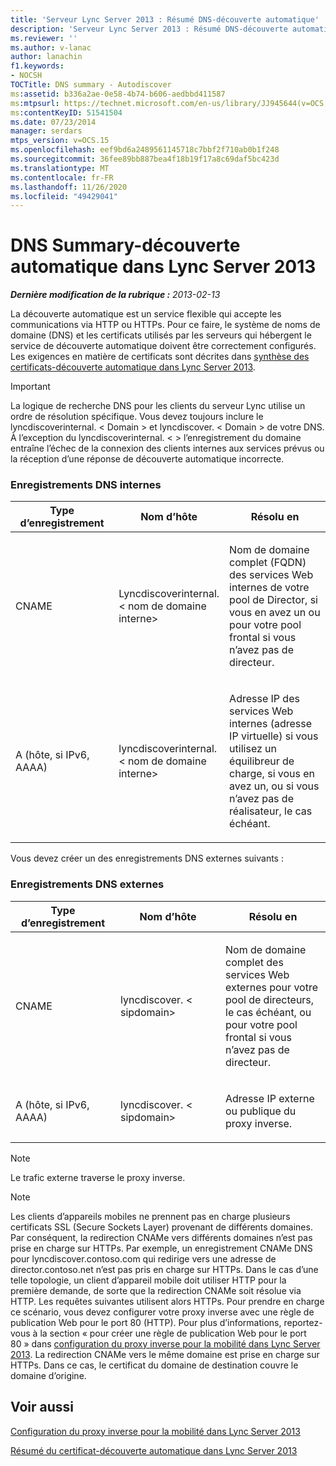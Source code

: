 ```yaml
---
title: 'Serveur Lync Server 2013 : Résumé DNS-découverte automatique'
description: 'Serveur Lync Server 2013 : Résumé DNS-découverte automatique.'
ms.reviewer: ''
ms.author: v-lanac
author: lanachin
f1.keywords:
- NOCSH
TOCTitle: DNS summary - Autodiscover
ms:assetid: b336a2ae-0e58-4b74-b606-aedbbd411587
ms:mtpsurl: https://technet.microsoft.com/en-us/library/JJ945644(v=OCS.15)
ms:contentKeyID: 51541504
ms.date: 07/23/2014
manager: serdars
mtps_version: v=OCS.15
ms.openlocfilehash: eef9bd6a2489561145718c7bbf2f710ab0b1f248
ms.sourcegitcommit: 36fee89bb887bea4f18b19f17a8c69daf5bc423d
ms.translationtype: MT
ms.contentlocale: fr-FR
ms.lasthandoff: 11/26/2020
ms.locfileid: "49429041"
---
```

# <a name="dns-summary---autodiscover-in-lync-server-2013"></a>DNS Summary-découverte automatique dans Lync Server 2013

<div data-xmlns="http://www.w3.org/1999/xhtml">

<div class="topic" data-xmlns="http://www.w3.org/1999/xhtml" data-msxsl="urn:schemas-microsoft-com:xslt" data-cs="https://msdn.microsoft.com/">

<div data-asp="https://msdn2.microsoft.com/asp">



</div>

<div id="mainSection">

<div id="mainBody">

<span> </span>

_**Dernière modification de la rubrique :** 2013-02-13_

La découverte automatique est un service flexible qui accepte les communications via HTTP ou HTTPs. Pour ce faire, le système de noms de domaine (DNS) et les certificats utilisés par les serveurs qui hébergent le service de découverte automatique doivent être correctement configurés. Les exigences en matière de certificats sont décrites dans [synthèse des certificats-découverte automatique dans Lync Server 2013](lync-server-2013-certificate-summary-autodiscover.md).

<div>


> [!IMPORTANT]  
> La logique de recherche DNS pour les clients du serveur Lync utilise un ordre de résolution spécifique. Vous devez toujours inclure le lyncdiscoverinternal. &lt; Domain &gt; et lyncdiscover. &lt; Domain &gt; de votre DNS. À l’exception du lyncdiscoverinternal. &lt; &gt; l’enregistrement du domaine entraîne l’échec de la connexion des clients internes aux services prévus ou la réception d’une réponse de découverte automatique incorrecte.



</div>

### <a name="internal-dns-records"></a>Enregistrements DNS internes

<table>
<colgroup>
<col style="width: 33%" />
<col style="width: 33%" />
<col style="width: 33%" />
</colgroup>
<thead>
<tr class="header">
<th>Type d’enregistrement</th>
<th>Nom d’hôte</th>
<th>Résolu en</th>
</tr>
</thead>
<tbody>
<tr class="odd">
<td><p>CNAME</p></td>
<td><p>Lyncdiscoverinternal. &lt; nom de domaine interne&gt;</p></td>
<td><p>Nom de domaine complet (FQDN) des services Web internes de votre pool de Director, si vous en avez un ou pour votre pool frontal si vous n’avez pas de directeur.</p></td>
</tr>
<tr class="even">
<td><p>A (hôte, si IPv6, AAAA)</p></td>
<td><p>lyncdiscoverinternal. &lt; nom de domaine interne&gt;</p></td>
<td><p>Adresse IP des services Web internes (adresse IP virtuelle) si vous utilisez un équilibreur de charge, si vous en avez un, ou si vous n’avez pas de réalisateur, le cas échéant.</p></td>
</tr>
</tbody>
</table>


Vous devez créer un des enregistrements DNS externes suivants :

### <a name="external-dns-records"></a>Enregistrements DNS externes

<table>
<colgroup>
<col style="width: 33%" />
<col style="width: 33%" />
<col style="width: 33%" />
</colgroup>
<thead>
<tr class="header">
<th>Type d’enregistrement</th>
<th>Nom d’hôte</th>
<th>Résolu en</th>
</tr>
</thead>
<tbody>
<tr class="odd">
<td><p>CNAME</p></td>
<td><p>lyncdiscover. &lt; sipdomain&gt;</p></td>
<td><p>Nom de domaine complet des services Web externes pour votre pool de directeurs, le cas échéant, ou pour votre pool frontal si vous n’avez pas de directeur.</p></td>
</tr>
<tr class="even">
<td><p>A (hôte, si IPv6, AAAA)</p></td>
<td><p>lyncdiscover. &lt; sipdomain&gt;</p></td>
<td><p>Adresse IP externe ou publique du proxy inverse.</p></td>
</tr>
</tbody>
</table>


<div>


> [!NOTE]  
> Le trafic externe traverse le proxy inverse.



</div>

<div>


> [!NOTE]  
> Les clients d’appareils mobiles ne prennent pas en charge plusieurs certificats SSL (Secure Sockets Layer) provenant de différents domaines. Par conséquent, la redirection CNAMe vers différents domaines n’est pas prise en charge sur HTTPs. Par exemple, un enregistrement CNAMe DNS pour lyncdiscover.contoso.com qui redirige vers une adresse de director.contoso.net n’est pas pris en charge sur HTTPs. Dans le cas d’une telle topologie, un client d’appareil mobile doit utiliser HTTP pour la première demande, de sorte que la redirection CNAMe soit résolue via HTTP. Les requêtes suivantes utilisent alors HTTPs. Pour prendre en charge ce scénario, vous devez configurer votre proxy inverse avec une règle de publication Web pour le port 80 (HTTP). Pour plus d’informations, reportez-vous à la section « pour créer une règle de publication Web pour le port 80 » dans <A href="lync-server-2013-configuring-the-reverse-proxy-for-mobility.md">configuration du proxy inverse pour la mobilité dans Lync Server 2013</A>. La redirection CNAMe vers le même domaine est prise en charge sur HTTPs. Dans ce cas, le certificat du domaine de destination couvre le domaine d’origine.



</div>

<div>

## <a name="see-also"></a>Voir aussi


[Configuration du proxy inverse pour la mobilité dans Lync Server 2013](lync-server-2013-configuring-the-reverse-proxy-for-mobility.md)  


[Résumé du certificat-découverte automatique dans Lync Server 2013](lync-server-2013-certificate-summary-autodiscover.md)  
  

</div>

</div>

<span> </span>

</div>

</div>

</div>

